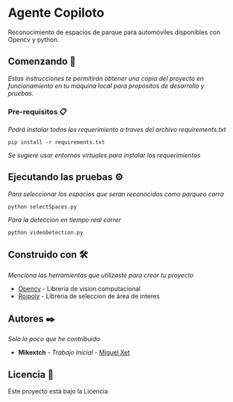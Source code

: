 # Agente Copiloto

Reconocimiento de espacios de parque para automóviles disponibles con Opencv y python.

## Comenzando 🚀

_Estas instrucciones te permitirán obtener una copia del proyecto en funcionamiento en tu máquina local para propósitos de desarrollo y pruebas._


### Pre-requisitos 📋

_Podrá instalar todos los requerimiento a traves del archivo requirements.txt_

```
pip install -r requirements.txt
```
_Se sugiere usar entornos virtuales para instalar los requerimientos_


## Ejecutando las pruebas ⚙️
_Para seleccionar los espacios que seran reconocidos como parqueo corra_
```
python selectSpaces.py
```


_Para la deteccion en tiempo real correr_
```
python videoDetection.py
```


## Construido con 🛠️

_Menciona las herramientas que utilizaste para crear tu proyecto_

* [Opencv](https://docs.opencv.org/4.1.2/) - Libreria de vision computacional
* [Roipoly](https://github.com/jdoepfert/roipoly.py) - Libreria de seleccion de área de interes

## Autores ✒️

_Solo lo poco que he contribuido_

* **Mikextch** - *Trabajo Inicial* - [Miguel Xet](https://github.com/mikextch)


## Licencia 📄
Este proyecto está bajo la Licencia
